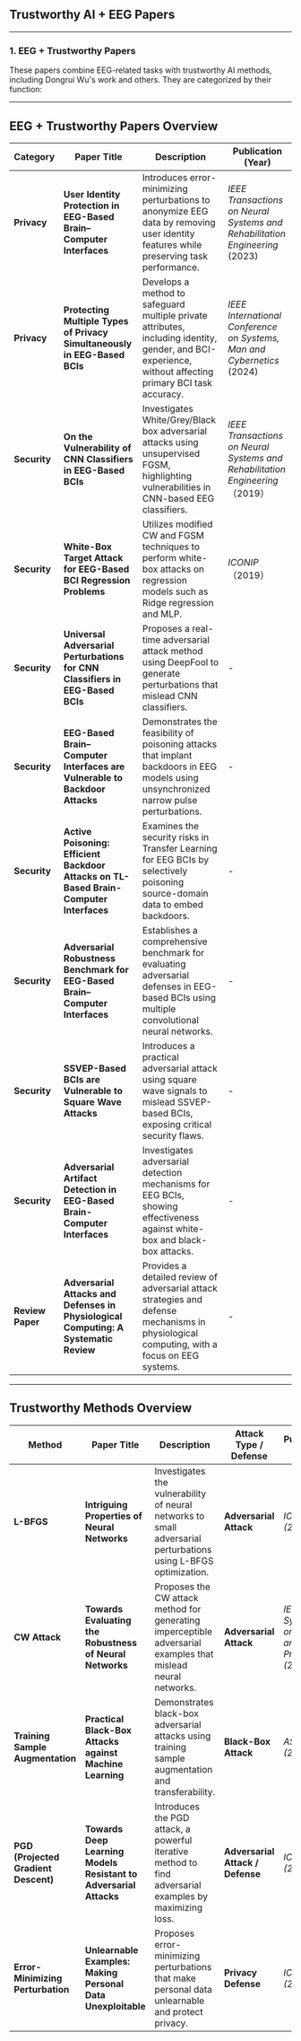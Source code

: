 ## Trustworthy AI + EEG Papers

---

### 1. EEG + Trustworthy Papers

These papers combine EEG-related tasks with trustworthy AI methods, including Dongrui Wu's work and others. They are categorized by their function:

---

## EEG + Trustworthy Papers Overview

| **Category**          | **Paper Title**                                                                  | **Description**                                                                                                               | **Publication (Year)**           |
|-----------------------|----------------------------------------------------------------------------------|-------------------------------------------------------------------------------------------------------------------------------|----------------------------------|
| **Privacy**           | **User Identity Protection in EEG-Based Brain–Computer Interfaces**               | Introduces error-minimizing perturbations to anonymize EEG data by removing user identity features while preserving task performance. | *IEEE Transactions on Neural Systems and Rehabilitation Engineering* (2023) |
| **Privacy**           | **Protecting Multiple Types of Privacy Simultaneously in EEG-Based BCIs**          | Develops a method to safeguard multiple private attributes, including identity, gender, and BCI-experience, without affecting primary BCI task accuracy. | *IEEE International Conference on Systems, Man and Cybernetics* (2024) |
| **Security**          | **On the Vulnerability of CNN Classifiers in EEG-Based BCIs**                     | Investigates White/Grey/Black box adversarial attacks using unsupervised FGSM, highlighting vulnerabilities in CNN-based EEG classifiers. | *IEEE Transactions on Neural Systems and Rehabilitation Engineering* （2019）                                |
| **Security**          | **White-Box Target Attack for EEG-Based BCI Regression Problems**                 | Utilizes modified CW and FGSM techniques to perform white-box attacks on regression models such as Ridge regression and MLP.   | *ICONIP* （2019）                                |
| **Security**          | **Universal Adversarial Perturbations for CNN Classifiers in EEG-Based BCIs**     | Proposes a real-time adversarial attack method using DeepFool to generate perturbations that mislead CNN classifiers.          | -                                |
| **Security**          | **EEG-Based Brain–Computer Interfaces are Vulnerable to Backdoor Attacks**        | Demonstrates the feasibility of poisoning attacks that implant backdoors in EEG models using unsynchronized narrow pulse perturbations. | -                                |
| **Security**          | **Active Poisoning: Efficient Backdoor Attacks on TL-Based Brain-Computer Interfaces** | Examines the security risks in Transfer Learning for EEG BCIs by selectively poisoning source-domain data to embed backdoors.  | -                                |
| **Security**          | **Adversarial Robustness Benchmark for EEG-Based Brain–Computer Interfaces**      | Establishes a comprehensive benchmark for evaluating adversarial defenses in EEG-based BCIs using multiple convolutional neural networks. | -                                |
| **Security**          | **SSVEP-Based BCIs are Vulnerable to Square Wave Attacks**                        | Introduces a practical adversarial attack using square wave signals to mislead SSVEP-based BCIs, exposing critical security flaws. | -                                |
| **Security**          | **Adversarial Artifact Detection in EEG-Based Brain-Computer Interfaces**          | Investigates adversarial detection mechanisms for EEG BCIs, showing effectiveness against white-box and black-box attacks.     | -                                |
| **Review Paper**      | **Adversarial Attacks and Defenses in Physiological Computing: A Systematic Review** | Provides a detailed review of adversarial attack strategies and defense mechanisms in physiological computing, with a focus on EEG systems. | -                                |

---

## Trustworthy Methods Overview

| **Method**             | **Paper Title**                                                          | **Description**                                                                                              | **Attack Type / Defense**                | **Publication (Year)**         |
|------------------------|--------------------------------------------------------------------------|---------------------------------------------------------------------------------------------------------------|------------------------------------------|--------------------------------|
| **L-BFGS**             | **Intriguing Properties of Neural Networks**                             | Investigates the vulnerability of neural networks to small adversarial perturbations using L-BFGS optimization. | **Adversarial Attack**                   | *ICLR (2014)*                   |
| **CW Attack**          | **Towards Evaluating the Robustness of Neural Networks**                  | Proposes the CW attack method for generating imperceptible adversarial examples that mislead neural networks.   | **Adversarial Attack**                   | *IEEE Symposium on Security and Privacy (2017)* |
| **Training Sample Augmentation** | **Practical Black-Box Attacks against Machine Learning**         | Demonstrates black-box adversarial attacks using training sample augmentation and transferability.             | **Black-Box Attack**                     | *ASIA CCS (2017)*               |
| **PGD (Projected Gradient Descent)** | **Towards Deep Learning Models Resistant to Adversarial Attacks** | Introduces the PGD attack, a powerful iterative method to find adversarial examples by maximizing loss.         | **Adversarial Attack / Defense**          | *ICLR (2018)*                   |
| **Error-Minimizing Perturbation** | **Unlearnable Examples: Making Personal Data Unexploitable**   | Proposes error-minimizing perturbations that make personal data unlearnable and protect privacy.               | **Privacy Defense**                      | *ICLR (2021)*                   |

